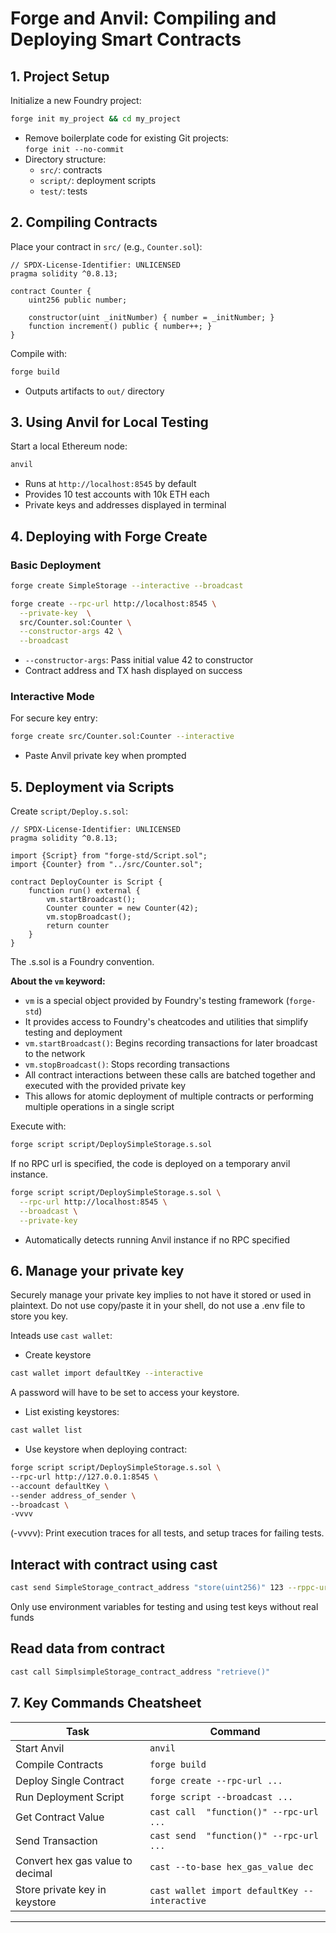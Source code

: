 # Forge and Anvil: Compiling and Deploying Smart Contracts

## 1. Project Setup

Initialize a new Foundry project:

```bash
forge init my_project && cd my_project
```

- Remove boilerplate code for existing Git projects:  
  `forge init --no-commit`
- Directory structure:
  - `src/`: contracts
  - `script/`: deployment scripts
  - `test/`: tests

## 2. Compiling Contracts

Place your contract in `src/` (e.g., `Counter.sol`):

```solidity
// SPDX-License-Identifier: UNLICENSED
pragma solidity ^0.8.13;

contract Counter {
    uint256 public number;
    
    constructor(uint _initNumber) { number = _initNumber; }
    function increment() public { number++; }
}
```

Compile with:

```bash
forge build
```

- Outputs artifacts to `out/` directory

## 3. Using Anvil for Local Testing

Start a local Ethereum node:

```bash
anvil
```

- Runs at `http://localhost:8545` by default
- Provides 10 test accounts with 10k ETH each
- Private keys and addresses displayed in terminal

## 4. Deploying with Forge Create

### Basic Deployment

```bash
forge create SimpleStorage --interactive --broadcast
```

```bash
forge create --rpc-url http://localhost:8545 \
  --private-key  \
  src/Counter.sol:Counter \
  --constructor-args 42 \
  --broadcast
```

- `--constructor-args`: Pass initial value 42 to constructor
- Contract address and TX hash displayed on success

### Interactive Mode

For secure key entry:

```bash
forge create src/Counter.sol:Counter --interactive
```

- Paste Anvil private key when prompted

## 5. Deployment via Scripts

Create `script/Deploy.s.sol`:

```solidity
// SPDX-License-Identifier: UNLICENSED
pragma solidity ^0.8.13;

import {Script} from "forge-std/Script.sol";
import {Counter} from "../src/Counter.sol";

contract DeployCounter is Script {
    function run() external {
        vm.startBroadcast();
        Counter counter = new Counter(42);
        vm.stopBroadcast();
        return counter
    }
}
```

The .s.sol is a Foundry convention.

**About the `vm` keyword:**
- `vm` is a special object provided by Foundry's testing framework (`forge-std`)
- It provides access to Foundry's cheatcodes and utilities that simplify testing and deployment
- `vm.startBroadcast()`: Begins recording transactions for later broadcast to the network
- `vm.stopBroadcast()`: Stops recording transactions
- All contract interactions between these calls are batched together and executed with the provided private key
- This allows for atomic deployment of multiple contracts or performing multiple operations in a single script

Execute with:

```bash
forge script script/DeploySimpleStorage.s.sol
```
If no RPC url is specified, the code is deployed on a temporary anvil instance.

```bash
forge script script/DeploySimpleStorage.s.sol \
  --rpc-url http://localhost:8545 \
  --broadcast \
  --private-key 
```

- Automatically detects running Anvil instance if no RPC specified


## 6. Manage your private key

Securely manage your private key implies to not have it stored or used in plaintext.
Do not use copy/paste it in your shell, do not use a .env file to store you key.

Inteads use `cast wallet`:

* Create keystore

```bash
cast wallet import defaultKey --interactive
```

A password will have to be set to access your keystore.

* List existing keystores:

```bash
cast wallet list
```

* Use keystore when deploying contract:

```bash
forge script script/DeploySimpleStorage.s.sol \
--rpc-url http://127.0.0.1:8545 \
--account defaultKey \
--sender address_of_sender \
--broadcast \
-vvvv
```

(-vvvv): Print execution traces for all tests, and setup traces for failing tests.

## Interact with contract using cast

```bash
cast send SimpleStorage_contract_address "store(uint256)" 123 --rppc-url $RPC_URL --private-key $PRIVATE_KEY
```

Only use environment variables for testing and using test keys without real funds

## Read data from contract

```bash
cast call SimplsimpleStorage_contract_address "retrieve()"
```

## 7. Key Commands Cheatsheet

| Task | Command |
|------|---------|
| Start Anvil | `anvil` |
| Compile Contracts | `forge build` |
| Deploy Single Contract | `forge create --rpc-url ...` |
| Run Deployment Script | `forge script --broadcast ...` |
| Get Contract Value | `cast call  "function()" --rpc-url ...` |
| Send Transaction | `cast send  "function()" --rpc-url ...` |
| Convert hex gas value to decimal | `cast --to-base hex_gas_value dec` |
| Store private key in keystore | `cast wallet import defaultKey --interactive`

---